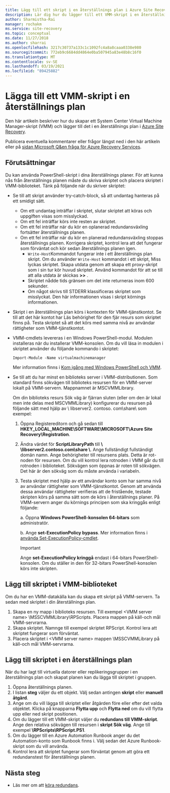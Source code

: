 ```yaml
---
title: Lägg till ett skript i en återställnings plan i Azure Site Recovery
description: Lär dig hur du lägger till ett VMM-skript i en återställnings plan för haveri beredskap för virtuella Hyper-V-datorer i VMM-moln.
author: Sharmistha-Rai
manager: rochakm
ms.service: site-recovery
ms.topic: conceptual
ms.date: 11/27/2018
ms.author: sharrai
ms.openlocfilehash: 3217c30737a133c1c1092fc4a8a8caaa0338e980
ms.sourcegitcommit: 772eb9c6684dd4864e0ba507945a83e48b8c16f0
ms.translationtype: MT
ms.contentlocale: sv-SE
ms.lasthandoff: 03/19/2021
ms.locfileid: "89425882"
---
```

# <a name="add-a-vmm-script-to-a-recovery-plan"></a>Lägga till ett VMM-skript i en återställnings plan

Den här artikeln beskriver hur du skapar ett System Center Virtual Machine Manager-skript (VMM) och lägger till det i en återställnings plan i [Azure Site Recovery](site-recovery-overview.md).

Publicera eventuella kommentarer eller frågor längst ned i den här artikeln eller på [sidan Microsoft Q&en fråga för Azure Recovery Services](/answers/topics/azure-site-recovery.html).

## <a name="prerequisites"></a>Förutsättningar

Du kan använda PowerShell-skript i dina återställnings planer. För att kunna nås från återställnings planen måste du skriva skriptet och placera skriptet i VMM-biblioteket. Tänk på följande när du skriver skriptet:

* Se till att skript använder try-catch-block, så att undantag hanteras på ett smidigt sätt.
    - Om ett undantag inträffar i skriptet, slutar skriptet att köras och uppgiften visas som misslyckad.
    - Om ett fel inträffar körs inte resten av skriptet.
    - Om ett fel inträffar när du kör en oplanerad redundansväxling fortsätter återställnings planen.
    - Om ett fel inträffar när du kör en planerad redundansväxling stoppas återställnings planen. Korrigera skriptet, kontrol lera att det fungerar som förväntat och kör sedan återställnings planen igen.
        - `Write-Host`Kommandot fungerar inte i ett återställnings plan skript. Om du använder `Write-Host` kommandot i ett skript, Miss lyckas skriptet. Skapa utdata genom att skapa ett proxy-skript som i sin tur kör huvud skriptet. Använd kommandot för att se till att alla utdata är skickas **\>\>** .
        - Skriptet nådde tids gränsen om det inte returneras inom 600 sekunder.
        - Om något skrivs till STDERR klassificeras skriptet som misslyckat. Den här informationen visas i skript körnings informationen.

* Skript i en återställnings plan körs i kontexten för VMM-tjänstkontot. Se till att det här kontot har Läs behörighet för den fjär resurs som skriptet finns på. Testa skriptet så att det körs med samma nivå av användar rättigheter som VMM-tjänstkontot.
* VMM-cmdlets levereras i en Windows PowerShell-modul. Modulen installeras när du installerar VMM-konsolen. Om du vill läsa in modulen i skriptet använder du följande kommando i skriptet: 

    `Import-Module -Name virtualmachinemanager`

    Mer information finns i [Kom igång med Windows PowerShell och VMM](/previous-versions/system-center/system-center-2012-R2/hh875013(v=sc.12)).
* Se till att du har minst en biblioteks server i VMM-distributionen. Som standard finns sökvägen till biblioteks resursen för en VMM-server lokalt på VMM-servern. Mappnamnet är MSCVMMLibrary.

  Om din biblioteks resurs Sök väg är fjärran sluten (eller om den är lokal men inte delas med MSCVMMLibrary) konfigurerar du resursen på följande sätt med hjälp av \\ libserver2. contoso. com\share\ som exempel:
  
  1. Öppna Registereditorn och gå sedan till **HKEY_LOCAL_MACHINE\SOFTWARE\MICROSOFT\Azure Site Recovery\Registration**.

  1. Ändra värdet för **ScriptLibraryPath** till **\\ \libserver2.contoso.com\share \\**. Ange fullständigt fullständigt domän namn. Ange behörigheter till resursens plats. Detta är rot-noden för resursen. Om du vill kontrol lera rotnoden i VMM går du till rotnoden i biblioteket. Sökvägen som öppnas är roten till sökvägen. Det här är den sökväg som du måste använda i variabeln.

  1. Testa skriptet med hjälp av ett användar konto som har samma nivå av användar rättigheter som VMM-tjänstkontot. Genom att använda dessa användar rättigheter verifieras att de fristående, testade skripten körs på samma sätt som de körs i återställnings planer. På VMM-servern anger du körnings principen som ska kringgås enligt följande:

     a. Öppna **Windows PowerShell-konsolen 64-bitars** som administratör.
     
     b. Ange **set-ExecutionPolicy bypass**. Mer information finns i [använda Set-ExecutionPolicy-cmdlet](/previous-versions/windows/it-pro/windows-powershell-1.0/ee176961(v=technet.10)).

     > [!IMPORTANT]
     > Ange **set-ExecutionPolicy kringgå** endast i 64-bitars PowerShell-konsolen. Om du ställer in den för 32-bitars PowerShell-konsolen körs inte skripten.

## <a name="add-the-script-to-the-vmm-library"></a>Lägg till skriptet i VMM-biblioteket

Om du har en VMM-datakälla kan du skapa ett skript på VMM-servern. Ta sedan med skriptet i din återställnings plan.

1. Skapa en ny mapp i biblioteks resursen. Till exempel \<VMM server name> \MSSCVMMLibrary\RPScripts. Placera mappen på käll-och mål VMM-servrarna.
1. Skapa skriptet. Namnge till exempel skriptet RPScript. Kontrol lera att skriptet fungerar som förväntat.
1. Placera skriptet i \<VMM server name> mappen \MSSCVMMLibrary på käll-och mål VMM-servrarna.

## <a name="add-the-script-to-a-recovery-plan"></a>Lägg till skriptet i en återställnings plan

När du har lagt till virtuella datorer eller replikeringsgrupper i en återställnings plan och skapat planen kan du lägga till skriptet i gruppen.

1. Öppna återställnings planen.
1. I listan **steg** väljer du ett objekt. Välj sedan antingen **skript** eller **manuell åtgärd**.
1. Ange om du vill lägga till skriptet eller åtgärden före eller efter det valda objektet. Klicka på knapparna **Flytta upp** och **Flytta ned** om du vill flytta upp eller ned skript positionen.
1. Om du lägger till ett VMM-skript väljer du **redundans till VMM-skript**. Ange den relativa sökvägen till resursen i **skript Sök väg**. Ange till exempel **\RPScripts\RPScript.PS1**.
1. Om du lägger till en Azure Automation Runbook anger du det Automation-konto som Runbook finns i. Välj sedan det Azure Runbook-skript som du vill använda.
1. Kontrol lera att skriptet fungerar som förväntat genom att göra ett redundanstest för återställnings planen.


## <a name="next-steps"></a>Nästa steg
* Läs mer om att [köra redundans](site-recovery-failover.md).

